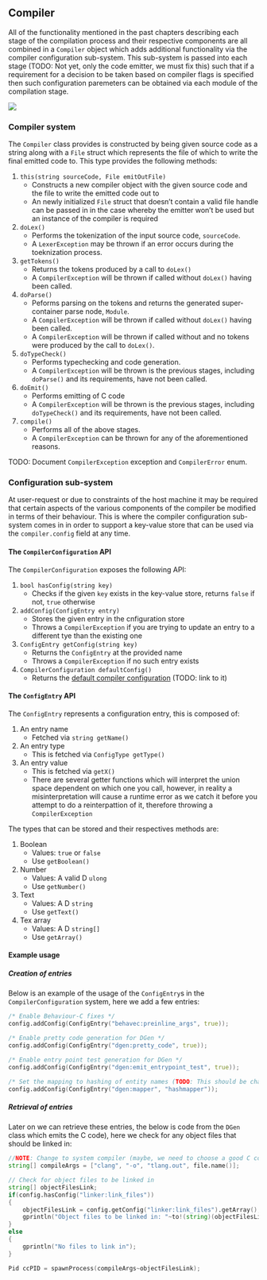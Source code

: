 ## Compiler

All of the functionality mentioned in the past chapters describing each
stage of the compilation process and their respective components are all
combined in a `Compiler` object which adds additional functionality via
the compiler configuration sub-system. This sub-system is passed into
each stage (TODO: Not yet, only the code emitter, we must fix this) such
that if a requirement for a decision to be taken based on compiler flags
is specified then such configuration paremeters can be obtained via each
module of the compilation stage.

![](/projects/tlang/graphs/pandocplot8423820173807207517.svg)

### Compiler system

The `Compiler` class provides is constructed by being given source code
as a string along with a `File` struct which represents the file of
which to write the final emitted code to. This type provides the
following methods:

1.  `this(string sourceCode, File emitOutFile)`
    - Constructs a new compiler object with the given source code and
      the file to write the emitted code out to
    - An newly initialized `File` struct that doesn’t contain a valid
      file handle can be passed in in the case whereby the emitter won’t
      be used but an instance of the compiler is required
2.  `doLex()`
    - Performs the tokenization of the input source code, `sourceCode`.
    - A `LexerException` may be thrown if an error occurs during the
      toeknization process.
3.  `getTokens()`
    - Returns the tokens produced by a call to `doLex()`
    - A `CompilerException` will be thrown if called without `doLex()`
      having been called.
4.  `doParse()`
    - Peforms parsing on the tokens and returns the generated
      super-container parse node, `Module`.
    - A `CompilerException` will be thrown if called without `doLex()`
      having been called.
    - A `CompilerException` will be thrown if called without and no
      tokens were produced by the call to `doLex()`.
5.  `doTypeCheck()`
    - Performs typechecking and code generation.
    - A `CompilerException` will be thrown is the previous stages,
      including `doParse()` and its requirements, have not been called.
6.  `doEmit()`
    - Performs emitting of C code
    - A `CompilerException` will be thrown is the previous stages,
      including `doTypeCheck()` and its requirements, have not been
      called.
7.  `compile()`
    - Performs all of the above stages.
    - A `CompilerException` can be thrown for any of the aforementioned
      reasons.

TODO: Document `CompilerException` exception and `CompilerError` enum.

### Configuration sub-system

At user-request or due to constraints of the host machine it may be
required that certain aspects of the various components of the compiler
be modified in terms of their behaviour. This is where the compiler
configuration sub-system comes in in order to support a key-value store
that can be used via the `compiler.config` field at any time.

#### The `CompilerConfiguration` API

The `CompilerConfiguration` exposes the following API:

1.  `bool hasConfig(string key)`
    - Checks if the given `key` exists in the key-value store, returns
      `false` if not, `true` otherwise
2.  `addConfig(ConfigEntry entry)`
    - Stores the given entry in the cnfiguration store
    - Throws a `CompilerException` if you are trying to update an entry
      to a different tye than the existing one
3.  `ConfigEntry getConfig(string key)`
    - Returns the `ConfigEntry` at the provided name
    - Throws a `CompilerException` if no such entry exists
4.  `CompilerConfiguration defaultConfig()`
    - Returns the [default compiler configuration]() (TODO: link to it)

#### The `ConfigEntry` API

The `ConfigEntry` represents a configuration entry, this is composed of:

1.  An entry name
    - Fetched via `string getName()`
2.  An entry type
    - This is fetched via `ConfigType getType()`
3.  An entry value
    - This is fetched via `getX()`
    - There are several getter functions which will interpret the union
      space dependent on which one you call, however, in reality a
      misinterpretation will cause a runtime error as we catch it before
      you attempt to do a reinterpattion of it, therefore throwing a
      `CompilerException`

The types that can be stored and their respectives methods are:

1.  Boolean
    - Values: `true` or `false`
    - Use `getBoolean()`
2.  Number
    - Values: A valid D `ulong`
    - Use `getNumber()`
3.  Text
    - Values: A D `string`
    - Use `getText()`
4.  Tex array
    - Values: A D `string[]`
    - Use `getArray()`

#### Example usage

##### Creation of entries

Below is an example of the usage of the `ConfigEntry`s in the
`CompilerConfiguration` system, here we add a few entries:

``` d
/* Enable Behaviour-C fixes */
config.addConfig(ConfigEntry("behavec:preinline_args", true));

/* Enable pretty code generation for DGen */
config.addConfig(ConfigEntry("dgen:pretty_code", true));

/* Enable entry point test generation for DGen */
config.addConfig(ConfigEntry("dgen:emit_entrypoint_test", true));

/* Set the mapping to hashing of entity names (TODO: This should be changed before release) */
config.addConfig(ConfigEntry("dgen:mapper", "hashmapper"));
```

##### Retrieval of entries

Later on we can retrieve these entries, the below is code from the
`DGen` class which emits the C code), here we check for any object files
that should be linked in:

``` d
//NOTE: Change to system compiler (maybe, we need to choose a good C compiler)
string[] compileArgs = ["clang", "-o", "tlang.out", file.name()];

// Check for object files to be linked in
string[] objectFilesLink;
if(config.hasConfig("linker:link_files"))
{
    objectFilesLink = config.getConfig("linker:link_files").getArray();
    gprintln("Object files to be linked in: "~to!(string)(objectFilesLink));
}
else
{
    gprintln("No files to link in");
}

Pid ccPID = spawnProcess(compileArgs~objectFilesLink);
```
